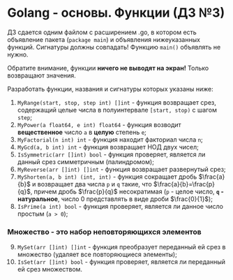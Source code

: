 # Golang - основы. Функции (ДЗ №3)
ДЗ сдается одним файлом с расширением .go, в котором есть объявление пакета (`package main`) и объявления нижеуказанных функций. Сигнатуры должны совпадать! Функцию `main()` объявлять не нужно.

Обратите внимание, функции **ничего не выводят на экран!** Только возвращают значения.

Разработать функции, названия и сигнатуры которых указаны ниже:<br>
1. `MyRange(start, stop, step int) []int` - функция возвращает срез, содержащий целые числа в полуинтервале `[start, stop)` с шагом `step`;<br>
2. `MyPower(a float64, e int) float64` - функция возводит **вещественное** число `a` в **целую** степень `e`;<br>
3. `MyFactorial(n int) int` - функция находит факториал числа `n`;<br>
4. `MyGcd(a, b int) int` - функция возвращает НОД двух чисел;<br>
5. `IsSymmetric(arr []int) bool` - функция проверяет, является ли данный срез симметричным (палиндромом);<br>
6. `MyReverse(arr []int) []int` - функция возвращает развернутый срез;<br>
7. `MyShorten(a, b int) (int, int)` - функция сокращает дробь $\frac{a}{b}$ и возвращает два числа `p` и `q` такие, что $\frac{a}{b}=\frac{p}{q}$, причем дробь $\frac{p}{q}$ несократимая (`p` - целое число, **`q` - натуральное**, число 0 представлять в виде дроби $\frac{0}{1}$);<br>
8. `IsPrime(a int) bool` - функция проверяет, является ли данное число простым (`a > 0`);
### Множество - это набор неповторяющихся элементов
9. `MySet(arr []int) []int` - функция преобразует переданный ей срез в множество (удаляет все повторяющиеся элементы);<br>
10. `IsSet(arr []int) bool` - функция проверяет, является ли переданный ей срез множеством.<br>
